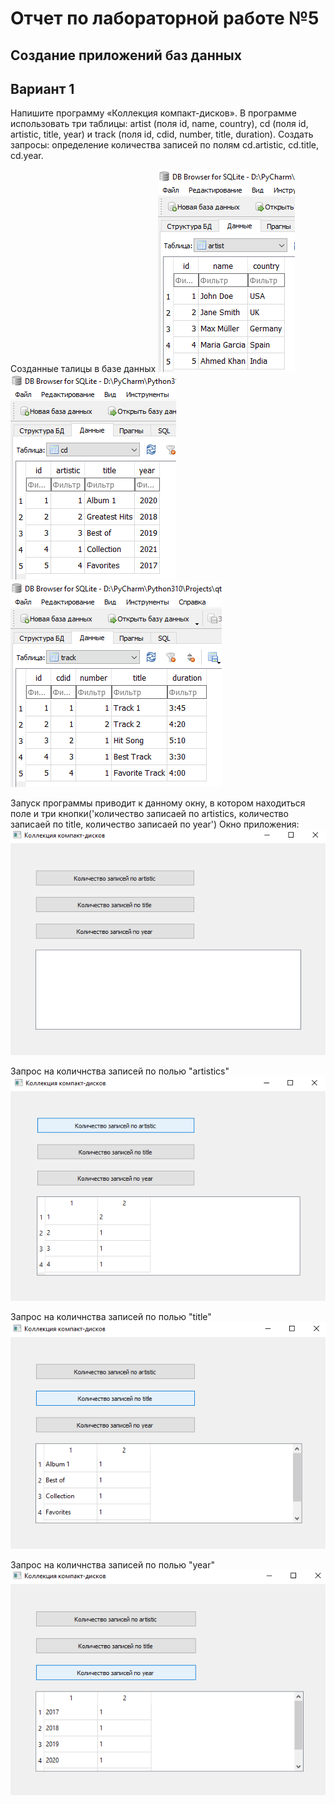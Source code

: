 # Отчет по лабораторной работе №5

## Создание приложений баз данных

## Вариант 1

Напишите программу «Коллекция компакт-дисков». В программе использовать три таблицы: artist (поля id, name, country), cd (поля id, artistic, title, year) и track (поля id, cdid, number, title, duration). Создать запросы: определение количества записей по полям cd.artistic, cd.title, cd.year.

Созданные талицы в базе данных
![image](./images/artist.png)
![image](./images/cd.png)
![image](./images/track.png)

Запуск программы приводит к данному окну, в котором находиться поле и три кнопки('количество записаей по artistics, количество записаей по title, количество записаей по year')
Окно приложения:
![image](./images/1.png)

Запрос на количнства записей по полью "artistics"
![image](./images/2.png)

Запрос на количнства записей по полью "title"
![image](./images/3.png)

Запрос на количнства записей по полью "year"
![image](./images/4.png)
